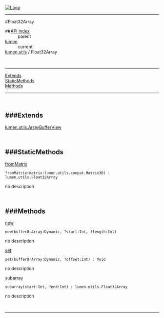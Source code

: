 
[![Logo](../../../images/logo.png)](../../../index.html)

---

#Float32Array


##[API Index](../../../api/index.html#lumen.utils)   
&emsp;&emsp;&emsp;parent    
[lumen](../)     
&emsp;&emsp;&emsp;current    
[lumen.utils](./) / Float32Array

<br/>

---


[Extends](#Extends)   
[StaticMethods](#StaticMethods)   
[Methods](#Methods)   


---

&nbsp;   

<a class="lift" name="Extends" ></a>
###Extends   
---
<a class="lift" name="lumen.utils.ArrayBufferView" href="{{{rel_path}}}api/lumen/utils.ArrayBufferView.html">lumen.utils.ArrayBufferView</a>

&nbsp;   

<a class="lift" name="StaticMethods" ></a>
###StaticMethods   
---
<a class="lift" name="fromMatrix" href="#fromMatrix">fromMatrix</a>



`fromMatrix(matrix:lumen.utils.compat.Matrix3D) : lumen.utils.Float32Array`

<span class="small_desc_flat"> no description </span>   

&nbsp;   

<a class="lift" name="Methods" ></a>
###Methods   
---
<a class="lift" name="new" href="#new">new</a>



`new(bufferOrArray:Dynamic, ?start:Int, ?length:Int) `

<span class="small_desc_flat"> no description </span>   

<a class="lift" name="set" href="#set">set</a>



`set(bufferOrArray:Dynamic, ?offset:Int) : Void`

<span class="small_desc_flat"> no description </span>   

<a class="lift" name="subarray" href="#subarray">subarray</a>



`subarray(start:Int, ?end:Int) : lumen.utils.Float32Array`

<span class="small_desc_flat"> no description </span>   



&nbsp;
&nbsp;
&nbsp;

---  


&nbsp;   
&nbsp;   